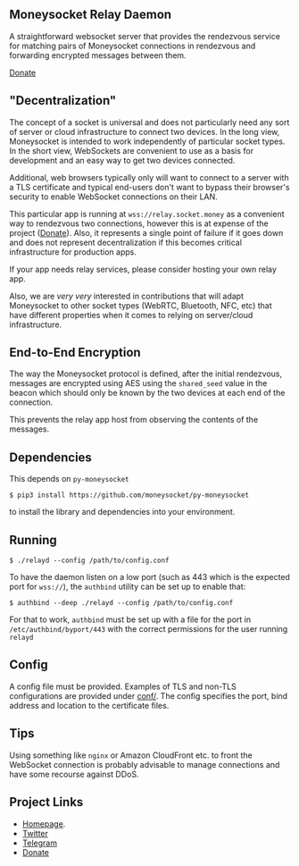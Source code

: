 Moneysocket Relay Daemon
----

A straightforward websocket server that provides the rendezvous service for matching pairs of Moneysocket connections in rendezvous and forwarding encrypted messages between them.

[Donate](https://socket.money/#donate)

"Decentralization"
------------------------------------------------------------------------

The concept of a socket is universal and does not particularly need any sort of server or cloud infrastructure to connect two devices. In the long view, Moneysocket is intended to work independently of particular socket types. In the short view, WebSockets are convenient to use as a basis for development and an easy way to get two devices connected.

Additional, web browsers typically only will want to connect to a server with a TLS certificate and typical end-users don't want to bypass their browser's security to enable WebSocket connections on their LAN.

This particular app is running at `wss://relay.socket.money` as a convenient way to rendezvous two connections, however this is at expense of the project ([Donate](https://socket.money/#donate)). Also, it represents a single point of failure if it goes down and does not represent decentralization if this becomes critical infrastructure for production apps.

If your app needs relay services, please consider hosting your own relay app.

Also, we are *very very* interested in contributions that will adapt Moneysocket to other socket types (WebRTC, Bluetooth, NFC, etc) that have different properties when it comes to relying on server/cloud infrastructure.


End-to-End Encryption
------------------------------------------------------------------------

The way the Moneysocket protocol is defined, after the initial rendezvous, messages are encrypted using AES using the `shared_seed` value in the beacon which should only be known by the two devices at each end of the connection.

This prevents the relay app host from observing the contents of the messages.


Dependencies
------------------------------------------------------------------------

This depends on `py-moneysocket`

`$ pip3 install https://github.com/moneysocket/py-moneysocket`

to install the library and dependencies into your environment.


Running
------------------------------------------------------------------------

`$ ./relayd --config /path/to/config.conf`

To have the daemon listen on a low port (such as 443 which is the expected port for `wss://`), the `authbind` utility can be set up to enable that:

`$ authbind --deep ./relayd --config /path/to/config.conf`

For that to work, `authbind` must be set up with a file for the port in `/etc/authbind/byport/443` with the correct permissions for the user running `relayd`


Config
------------------------------------------------------------------------

A config file must be provided. Examples of TLS and non-TLS configurations are provided under [conf/](conf/). The config specifies the port, bind address and location to the certificate files.


Tips
------------------------------------------------------------------------

Using something like `nginx` or Amazon CloudFront etc. to front the WebSocket connection is probably advisable to manage connections and have some recourse against DDoS.


Project Links
------------------------------------------------------------------------

- [Homepage](https://socket.money).
- [Twitter](https://twitter.com/moneysocket)
- [Telegram](https://t.me/moneysocket)
- [Donate](https://socket.money/#donate)
